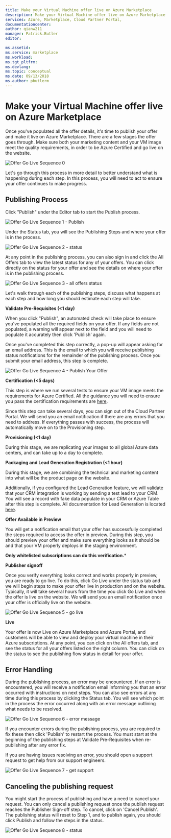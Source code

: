 ```yaml
---
title: Make your Virtual Machine offer live on Azure Marketplace
description: Make your Virtual Machine offer live on Azure Marketplace
services: Azure, Marketplace, Cloud Partner Portal, 
documentationcenter:
author: qianw211
manager: Patrick.Butler  
editor:

ms.assetid: 
ms.service: marketplace
ms.workload: 
ms.tgt_pltfrm: 
ms.devlang: 
ms.topic: conceptual
ms.date: 09/13/2018
ms.author: pbutlerm
---
```


Make your Virtual Machine offer live on Azure Marketplace
=========================================================

Once you've populated all the offer details, it's time to publish
your offer and make it live on Azure Marketplace. There are a few stages the offer goes through. Make sure both your marketing content and
your VM image meet the quality requirements, in order to be Azure Certified and go live on the website.

![Offer Go Live Sequence
0](./media/cloud-partner-portal-offer-go-live-azure-marketplace/makeanofferlive.png)

Let's go through this process in more detail to better understand what
is happening during each step. In this process, you
will need to act to ensure your offer continues to make progress.

Publishing Process
------------------

Click "Publish" under the Editor tab to start the Publish process.

![Offer Go Live Sequence 
1 - Publish](./media/cloud-partner-portal-offer-go-live-azure-marketplace/publish.png)

Under the Status tab, you will see the Publishing Steps and where your
offer is in the process.

![Offer Go Live Sequence
2 - status](./media/cloud-partner-portal-offer-go-live-azure-marketplace/status.png)

At any point in the publishing process, you can also sign in and click the All Offers tab to view the latest status for any of your offers. You
can click directly on the status for your offer and see the details on
where your offer is in the publishing process.

![Offer Go Live Sequence
3 - all offers status](./media/cloud-partner-portal-offer-go-live-azure-marketplace/alloffersstatus.png)

Let's walk through each of the publishing steps, discuss what happens at
each step and how long you should estimate each step will take.

**Validate Pre-Requisites (\<1 day)**

When you click "Publish", an automated check will take place to ensure you've populated all the required fields on your offer. If any fields
are not populated, a warning will appear next to the field and you will
need to populate it accurately then click 'Publish' again.

Once you've completed this step correctly, a pop-up will appear asking
for an email address. This is the email to which you will receive
publishing status notifications for the remainder of the publishing
process. Once you submit your email address, this step is complete.

![Offer Go Live Sequence
4 - Publish Your Offer](./media/cloud-partner-portal-offer-go-live-azure-marketplace/publishyouroffer.png)

**Certification (\<5 days)**

This step is where we run several tests to ensure your VM image meets
the requirements for Azure Certified. All the guidance you will need to
ensure you pass the certification requirements are
[here](https://docs.microsoft.com/azure/marketplace-publishing/marketplace-publishing-vm-image-creation-prerequisites).

Since this step can take several days, you can sign out of the Cloud
Partner Portal. We will send you an email notification if there are any
errors that you need to address. If everything passes with success, the
process will automatically move on to the Provisioning step.

**Provisioning (\<1 day)**

During this stage, we are replicating your images to all global Azure
data centers, and can take up to a day to complete.

**Packaging and Lead Generation Registration (\<1 hour)**

During this stage, we are combining the technical and marketing content
into what will be the product page on the website.

Additionally, if you configured the Lead Generation feature, we will
validate that your CRM integration is working by sending a test lead to
your CRM. You will see a record with fake data populate in your CRM or
Azure Table after this step is complete. All documentation for Lead
Generation is located
[here](https://cloudpartner.azure.com/#documentation/get-customer-leads).

**Offer Available in Preview**

You will get a notification email that your offer has successfully
completed the steps required to access the offer in preview. During this
step, you should preview your offer and make sure everything looks as it
should be and that your VM properly deploys in the staging environment.

**Only whitelisted subscriptions can do this verification.**\*

**Publisher signoff**

Once you verify everything looks correct and works properly in preview,
you are ready to go live. To do this, click Go Live under the status tab
and we will begin steps to make your offer live in production and on the
website. Typically, it will take several hours from the time you click
Go Live and when the offer is live on the website. We will send you an
email notification once your offer is officially live on the website.

![Offer Go Live Sequence
5 - go live](./media/cloud-partner-portal-offer-go-live-azure-marketplace/golive.png)

**Live**

Your offer is now Live on Azure Marketplace and Azure Portal, and
customers will be able to view and deploy your virtual machine in their
Azure subscriptions. At any point, you can click on the All offers tab,
and see the status for all your offers listed on the right column. You
can click on the status to see the publishing flow status in detail for
your offer.

Error Handling
--------------

During the publishing process, an error may be encountered. If an error
is encountered, you will receive a notification email informing you that
an error occurred with instructions on next steps. You can also see
errors at any time during this process by clicking the Status tab. You
will see which point in the process the error occurred along with an
error message outlining what needs to be resolved.

![Offer Go Live Sequence
6 - error message](./media/cloud-partner-portal-offer-go-live-azure-marketplace/errormessage.png)

If you encounter errors during the publishing process, you are required
to fix these then click 'Publish' to restart the process. You must start
at the beginning of the publishing steps at Validate Pre-Requisites when
re-publishing after any error fix.

If you are having issues resolving an error, you should open a support
request to get help from our support engineers.

![Offer Go Live Sequence
7 - get support](./media/cloud-partner-portal-offer-go-live-azure-marketplace/getsupport.png)

Canceling the publishing request
--------------------------------

You might start the process of publishing and have a need to cancel your
request. You can only cancel a publishing request once the publish
request reaches the Publisher Sign-off step. To cancel, click on 'Cancel
Publish'. The publishing status will reset to Step 1, and to publish
again, you should click Publish and follow the steps in the status.

![Offer Go Live Sequence
8 - status](./media/cloud-partner-portal-offer-go-live-azure-marketplace/status5.png)

